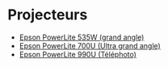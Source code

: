 # Projecteurs

<!-- start-replace-subnav -->
* [Epson PowerLite 535W (grand angle)](/03-savoirs/01/01/projecteurs/EPSON_PowerLite_535W/)
* [Epson PowerLite 700U (Ultra grand angle)](/03-savoirs/01/01/projecteurs/EPSON_PowerLite_700U/)
* [Epson PowerLite 990U (Téléphoto)](/03-savoirs/01/01/projecteurs/EPSON_PowerLite_990U/)
<!-- end-replace-subnav -->

